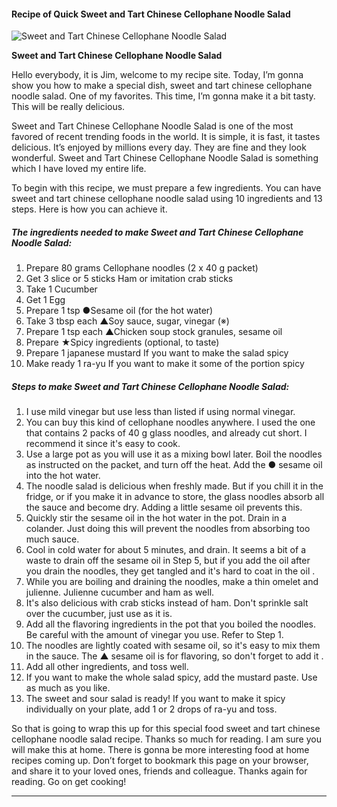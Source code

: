             

#### Recipe of Quick Sweet and Tart Chinese Cellophane Noodle Salad

![Sweet and Tart Chinese Cellophane Noodle Salad](https://img-global.cpcdn.com/recipes/4526168163221504/751x532cq70/sweet-and-tart-chinese-cellophane-noodle-salad-recipe-main-photo.jpg)

**Sweet and Tart Chinese Cellophane Noodle Salad**

Hello everybody, it is Jim, welcome to my recipe site. Today, I’m gonna show you how to make a special dish, sweet and tart chinese cellophane noodle salad. One of my favorites. This time, I’m gonna make it a bit tasty. This will be really delicious.

Sweet and Tart Chinese Cellophane Noodle Salad is one of the most favored of recent trending foods in the world. It is simple, it is fast, it tastes delicious. It’s enjoyed by millions every day. They are fine and they look wonderful. Sweet and Tart Chinese Cellophane Noodle Salad is something which I have loved my entire life.

To begin with this recipe, we must prepare a few ingredients. You can have sweet and tart chinese cellophane noodle salad using 10 ingredients and 13 steps. Here is how you can achieve it.

##### The ingredients needed to make Sweet and Tart Chinese Cellophane Noodle Salad:

1.  Prepare 80 grams Cellophane noodles (2 x 40 g packet)
2.  Get 3 slice or 5 sticks Ham or imitation crab sticks
3.  Take 1 Cucumber
4.  Get 1 Egg
5.  Prepare 1 tsp ●Sesame oil (for the hot water)
6.  Take 3 tbsp each ▲Soy sauce, sugar, vinegar (※)
7.  Prepare 1 tsp each ▲Chicken soup stock granules, sesame oil
8.  Prepare ★Spicy ingredients (optional, to taste)
9.  Prepare 1 japanese mustard If you want to make the salad spicy
10.  Make ready 1 ra-yu If you want to make it some of the portion spicy

##### Steps to make Sweet and Tart Chinese Cellophane Noodle Salad:

1.  I use mild vinegar but use less than listed if using normal vinegar.
2.  You can buy this kind of cellophane noodles anywhere. I used the one that contains 2 packs of 40 g glass noodles, and already cut short. I recommend it since it's easy to cook.
3.  Use a large pot as you will use it as a mixing bowl later. Boil the noodles as instructed on the packet, and turn off the heat. Add the ● sesame oil into the hot water.
4.  The noodle salad is delicious when freshly made. But if you chill it in the fridge, or if you make it in advance to store, the glass noodles absorb all the sauce and become dry. Adding a little sesame oil prevents this.
5.  Quickly stir the sesame oil in the hot water in the pot. Drain in a colander. Just doing this will prevent the noodles from absorbing too much sauce.
6.  Cool in cold water for about 5 minutes, and drain. It seems a bit of a waste to drain off the sesame oil in Step 5, but if you add the oil after you drain the noodles, they get tangled and it's hard to coat in the oil .
7.  While you are boiling and draining the noodles, make a thin omelet and julienne. Julienne cucumber and ham as well.
8.  It's also delicious with crab sticks instead of ham. Don't sprinkle salt over the cucumber, just use as it is.
9.  Add all the flavoring ingredients in the pot that you boiled the noodles. Be careful with the amount of vinegar you use. Refer to Step 1.
10.  The noodles are lightly coated with sesame oil, so it's easy to mix them in the sauce. The ▲ sesame oil is for flavoring, so don't forget to add it .
11.  Add all other ingredients, and toss well.
12.  If you want to make the whole salad spicy, add the mustard paste. Use as much as you like.
13.  The sweet and sour salad is ready! If you want to make it spicy individually on your plate, add 1 or 2 drops of ra-yu and toss.

So that is going to wrap this up for this special food sweet and tart chinese cellophane noodle salad recipe. Thanks so much for reading. I am sure you will make this at home. There is gonna be more interesting food at home recipes coming up. Don’t forget to bookmark this page on your browser, and share it to your loved ones, friends and colleague. Thanks again for reading. Go on get cooking!

* * *
